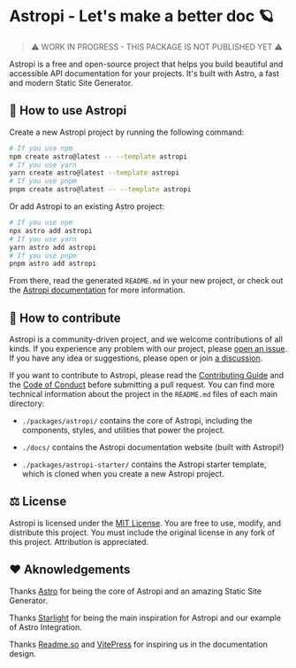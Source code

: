 # Astropi - Let's make a better doc 🪐

> ⚠️ WORK IN PROGRESS - THIS PACKAGE IS NOT PUBLISHED YET ⚠️

Astropi is a free and open-source project that helps you build beautiful and accessible API documentation for your projects. It's built with Astro, a fast and modern Static Site Generator.

## 🚀 How to use Astropi

Create a new Astropi project by running the following command:

```bash
# If you use npm
npm create astro@latest -- --template astropi
# If you use yarn
yarn create astro@latest --template astropi
# If you use pnpm
pnpm create astro@latest -- --template astropi
```

Or add Astropi to an existing Astro project:

```bash
# If you use npm
npx astro add astropi
# If you use yarn
yarn astro add astropi
# If you use pnpm
pnpm astro add astropi
```


From there, read the generated `README.md` in your new project, or check out the [Astropi documentation](https://astropi.dev) for more information.

## 👷 How to contribute

Astropi is a community-driven project, and we welcome contributions of all kinds. If you experience any problem with our project, please [open an issue](). If you have any idea or suggestions, please open or join [a discussion]().

If you want to contribute to Astropi, please read the [Contributing Guide](./CONTRIBUTING.md) and the [Code of Conduct](./CODE_OF_CONDUCT.md) before submitting a pull request. You can find more technical information about the project in the `README.md` files of each main directory:

- `./packages/astropi/` contains the core of Astropi, including the components, styles, and utilities that power the project.

- `./docs/` contains the Astropi documentation website (built with Astropi!)

- `./packages/astropi-starter/` contains the Astropi starter template, which is cloned when you create a new Astropi project.

## ⚖️ License

Astropi is licensed under the [MIT License](./LICENSE.md). You are free to use, modify, and distribute this project. You must include the original license in any fork of this project. Attribution is appreciated.

## ❤️ Aknowledgements

Thanks [Astro](https://astro.build/) for being the core of Astropi and an amazing Static Site Generator.

Thanks [Starlight](https://starlight.astro.build) for being the main inspiration for Astropi and our example of Astro Integration.

Thanks [Readme.so](https://readme.so/) and [VitePress](https://vitepress.vuejs.org/) for inspiring us in the documentation design.
